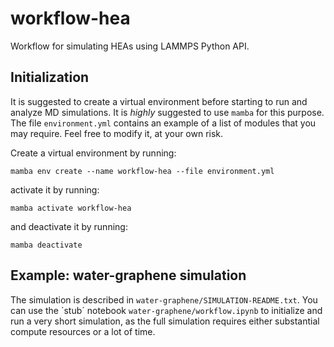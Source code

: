 # workflow-hea

Workflow for simulating HEAs using LAMMPS Python API.

## Initialization

It is suggested to create a virtual environment before starting to run and analyze MD simulations. It is *highly* suggested to use `mamba` for this purpose.
The file `environment.yml` contains an example of a list of modules that you may require. Feel free to modify it, at your own risk.

Create a virtual environment by running:
```
mamba env create --name workflow-hea --file environment.yml
```
activate it by running:
```
mamba activate workflow-hea
```
and deactivate it by running:
```
mamba deactivate
```

## Example: water-graphene simulation

The simulation is described in `water-graphene/SIMULATION-README.txt`. You can use the ´stub´ notebook `water-graphene/workflow.ipynb` to initialize and run a very short simulation, as the full simulation requires either substantial compute resources or a lot of time.
